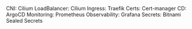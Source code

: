 CNI: Cilium
LoadBalancer: Cilium
Ingress: Traefik
Certs: Cert-manager
CD: ArgoCD
Monitoring: Prometheus
Observability: Grafana
Secrets: Bitnami Sealed Secrets
